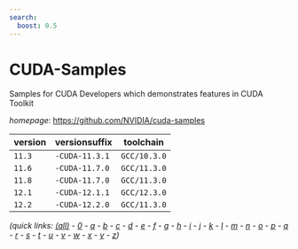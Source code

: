 ```yaml
---
search:
  boost: 0.5
---
```

# CUDA-Samples

Samples for CUDA Developers which demonstrates features in CUDA Toolkit

*homepage*: <https://github.com/NVIDIA/cuda-samples>

version | versionsuffix | toolchain
--------|---------------|----------
``11.3`` | ``-CUDA-11.3.1`` | ``GCC/10.3.0``
``11.6`` | ``-CUDA-11.7.0`` | ``GCC/11.3.0``
``11.8`` | ``-CUDA-11.7.0`` | ``GCC/11.3.0``
``12.1`` | ``-CUDA-12.1.1`` | ``GCC/12.3.0``
``12.2`` | ``-CUDA-12.2.0`` | ``GCC/11.3.0``


*(quick links: [(all)](../index.md) - [0](../0/index.md) - [a](../a/index.md) - [b](../b/index.md) - [c](../c/index.md) - [d](../d/index.md) - [e](../e/index.md) - [f](../f/index.md) - [g](../g/index.md) - [h](../h/index.md) - [i](../i/index.md) - [j](../j/index.md) - [k](../k/index.md) - [l](../l/index.md) - [m](../m/index.md) - [n](../n/index.md) - [o](../o/index.md) - [p](../p/index.md) - [q](../q/index.md) - [r](../r/index.md) - [s](../s/index.md) - [t](../t/index.md) - [u](../u/index.md) - [v](../v/index.md) - [w](../w/index.md) - [x](../x/index.md) - [y](../y/index.md) - [z](../z/index.md))*

